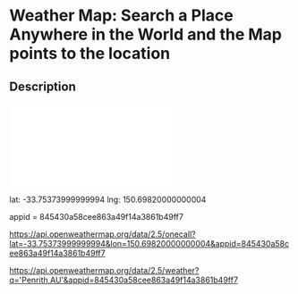 # Weather Map:  Search a Place Anywhere in the World and the Map points to the location

## Description

![](Weather-Map.PDF)




lat: -33.75373999999994
lng: 150.69820000000004


appid = 845430a58cee863a49f14a3861b49ff7

https://api.openweathermap.org/data/2.5/onecall?lat=-33.75373999999994&lon=150.69820000000004&appid=845430a58cee863a49f14a3861b49ff7

https://api.openweathermap.org/data/2.5/weather?q='Penrith,AU'&appid=845430a58cee863a49f14a3861b49ff7
